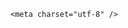 <!DOCTYPE html>
<html lang="zh-CN">

<head>
    
<title>乌克兰考虑放弃将美元作为参考货币，为何想这么做？乌方会彻底“去美元化”​​吗？_腾讯新闻</title>
<meta name="keywords" content="乌克兰_财经,乌克兰,钱币,美元,欧洲_财经,欧盟,俄乌,欧洲,欧元,俄罗斯">
<meta name="description" content="财联社5月8日讯（编辑 潇湘）乌克兰央行行长安德烈·皮什尼(Andriy Pyshnyi)周三在接受媒体采访时表示，在全球贸易分裂和乌克兰与欧洲联系日益紧密的背景下，乌克兰正开始考虑摆脱美元，可能将该国货币格里夫纳与欧元更紧密地挂钩。皮什尼在一份邮件声明中称，“欧盟在确保我们国防能力方面作用的加强、全球市场的更大波动...">
<meta name="author" content="腾讯网">
<meta name="copyright" content="Copyright 1998 - 2025 Tencent. All Rights Reserved">
<meta property="og:type" content="news" />

<meta property="og:title" content="乌克兰考虑放弃将美元作为参考货币，为何想这么做？乌方会彻底“去美元化”​​吗？_腾讯新闻" />
<meta property="og:description" content="财联社5月8日讯（编辑 潇湘）乌克兰央行行长安德烈·皮什尼(Andriy Pyshnyi)周三在接受媒体采访时表示，在全球贸易分裂和乌克兰与欧洲联系日益紧密的背景下，乌克兰正开始考虑摆脱美元，可能将该国货币格里夫纳与欧元更紧密地挂钩。皮什尼在一份邮件声明中称，“欧盟在确保我们国防能力方面作用的加强、全球市场的更大波动..." />
<meta property="og:url" content="https://news.qq.com/rain/a/20250508Q02T1R00" />
<meta property="og:image" content="https://inews.gtimg.com/news_ls/OxQLyVLLN8YeUDuLYOQYlw4dUu8v8jZ1Y7EouCckQDD9oAA_640330/0" />
<meta property="article:author" content="" />
<meta property="article:published_time" content="2025-05-08 11:38:39" />
<meta property="category" content="" />

    <meta charset="utf-8" />
<meta http-equiv="X-UA-Compatible" content="IE=Edge" />
<meta name="viewport" content="width=device-width, initial-scale=1, shrink-to-fit=no" />
<link rel="dns-prefetch" href="mat1.gtimg.com">
<link rel="dns-prefetch" href="i.news.qq.com">
<link rel="shortcut icon" href="https://mat1.gtimg.com/qqcdn/qqindex2021/favicon.ico">
<script nomodule="true" src="https://mat1.gtimg.com/qqcdn/qqindex2021/common-static/20240515201444/core3-37-1.min.js"></script>
<script>
  try {
    if (!window.IntersectionObserver) {
      var observerScript = document.createElement('script');
      observerScript.src = "https://mat1.gtimg.com/qqcdn/qqindex2021/common-static/20241024141058/intersection-observer-polyfill.js";
      document.head.appendChild(observerScript);
    }
  } catch (error) {}
</script>

<script>
  try {
    if (!Element.prototype.scrollTo) {
      var scrollScript = document.createElement('script');
      scrollScript.src = "https://mat1.gtimg.com/qqcdn/qqindex2021/common-static/20241025153001/scroll-behavior-polyfill.js";
      document.head.appendChild(scrollScript);
    }
  } catch (error) {}
</script>
<script>
  try {
    if ('scrollRestoration' in window.history) {
      window.history.scrollRestoration = 'manual';
    }
    window.isPcClient = Boolean(window.electron) && (
      window.navigator.userAgent.indexOf('pc-client') > 0 ||
      window.navigator.userAgent.indexOf('TencentNews') > 0
    );
  } catch {}
</script>
<script>
  try {
    if (window.isPcClient) {
      var bodyStyle = document.createElement('style');
      bodyStyle.innerText = 'body{ zoom: 0.95 }';
      document.head.appendChild(bodyStyle);
    }
  } catch {}
</script>
<script>
  window.DATA = {"attribute":{},"closeCommentBanner":0,"copyright_wording_share":"免责声明","forbidCommentUpDown":0,"iNewsRecommendLevel":1,"FadCid":"","abstract":"","ai_switch":true,"atype":232,"safe_cntl":{"close_all_emoticon_comment":0,"close_all_rel":0,"close_global_news_sis":0,"emoticon_comment_mode":0,"close_all_ad":0,"close_comment_dislike":0,"close_relate_thing":0,"close_share_pull":0,"close_all_favorite":0},"shareImg":"https://inews.gtimg.com/om_ls/O8BCxjrUSULxSINX-6kbPScIDiCDp_b55dwnuFKWLnzWgAA_870492/0","url":"https://view.inews.qq.com/a/20250508Q02T1R00","disableDeclare":1,"enableDiffusion":1,"isSensitive":0,"news_app_recommend_status":4,"questionInfo":{"question_short_title":"乌克兰考虑放弃将美元作为参考货币，为何想这么做？乌方会彻底“去美元化”​​吗？","relate_extend_infos":[{"url":"https://view.inews.qq.com/a/20250508A020CB00","abstract":"财联社5月8日讯（编辑 潇湘）乌克兰央行行长安德烈·皮什尼(Andriy Pyshnyi)周三在接受媒体采访时表示，在全球贸易分裂和乌克兰与欧洲联系日益紧密的背景下，乌克兰正开始考虑摆脱美元，可能将该国货币格里夫纳与欧元更紧密地挂钩。皮什尼在一份邮件声明中称，“欧盟在确保我们国防能力方面作用的加强、全球市场的更大波动...","articletype":"0","id":"20250508A020CB00","longtitle":"乌克兰酝酿重大汇率变革：考虑放弃将美元作为参考货币","picShowType":"90092","thumbnails_qqnews":["https://inews.gtimg.com/news_ls/OHtKI-pJszMnsPLBwcHFozkmXSd8LsevfIUtNafHeEk2EAA_294195/0"],"title":"乌克兰酝酿重大汇率变革：考虑放弃将美元作为参考货币"}],"thumbnails_qqnews":["https://inews.gtimg.com/om_ls/O8BCxjrUSULxSINX-6kbPScIDiCDp_b55dwnuFKWLnzWgAA_294195/0"],"title":"乌克兰考虑放弃将美元作为参考货币，为何想这么做？乌方会彻底“去美元化”​​吗？","url":"http://view.inews.qq.com/a/20250508Q02T1R00","abstract":"","id":"20250508Q02T1R00","longtitle":"乌克兰考虑放弃将美元作为参考货币，为何想这么做？"},"self_declare":{"declare":"个人观点，仅供参考"},"title":"乌克兰考虑放弃将美元作为参考货币，为何想这么做？乌方会彻底“去美元化”​​吗？","already_answer":false,"card":{"icon":"https://inews.gtimg.com/om_ls/OPBO91JgEbYG-O62jC2hCRA_yoydsA8oEANb87pxgNxKgAA_200200/0","vip_desc":"腾讯新闻问答课代表官方账号","vip_place":"left","vip_type_new":"30012","cpLevel":2,"msgEntry":1,"vip_type":"30012","vip_icon":"http://inews.gtimg.com/newsapp_ls/0/14876051701/0","chlid":"22983986","update_frequency":"1970-01-01 08:00:00","liveInfo":{},"chlname":"问答课代表","desc":"腾讯新闻问答课代表，结合当下热点新闻和网友热议，发现好问题，期待好回答。","uin":"ecbe89d289b6198c7996f16538ebc224f9","vip_icon_night":"http://inews.gtimg.com/newsapp_ls/0/14876052067/0","suid":"8QMc339d5IQeuTzY5QN3"},"commentid":"","final_declare":["个人观点，仅供参考"],"intro":"","news_update_time":1746696118,"surl":"https://view.inews.qq.com/a/20250508Q02T1R00","time":"2025-05-08 10:07:28","all_long_pic":1,"content":null,"copyright_share":"本文来自腾讯新闻客户端创作者，不代表腾讯新闻的观点和立场。","id":"20250508Q02T1R00","adInfo":{"openAdsPhotos":1,"openAdsText":1,"openRelatedNewsAd":1,"openAds":1,"openAdsComment":1},"detail_entry":{"is_orignal":1,"orignal_entry":1},"emojiSwitch":1,"likeInfo":0,"question_id":"","remarks":"","answer_num":2,"article_category":"61","categoryrray":{"category_id":"61","sub_category_id":"327"},"content_words_num":30,"ret":0,"channelEntryJumpType":1,"emojiRelatedSwitch":1,"extra_property":{"FeedbackDetailDisableInsert":0,"zanSkinType":""},"is_deleted":0,"relate_extend_infos":{"longTitle":"乌克兰酝酿重大汇率变革：考虑放弃将美元作为参考货币","title":"乌克兰酝酿重大汇率变革：考虑放弃将美元作为参考货币","url":"http://view.inews.qq.com/a/20250508A020CB00","abstract":"财联社5月8日讯（编辑 潇湘）乌克兰央行行长安德烈·皮什尼(Andriy Pyshnyi)周三在接受媒体采访时表示，在全球贸易分裂和乌克兰与欧洲联系日益紧密的背景下，乌克兰正开始考虑摆脱美元，可能将该国货币格里夫纳与欧元更紧密地挂钩。皮什尼在一份邮件声明中称，“欧盟在确保我们国防能力方面作用的加强、全球市场的更大波动...","id":"20250508A020CB00","imgURL":"https://inews.gtimg.com/news_ls/OHtKI-pJszMnsPLBwcHFozkmXSd8LsevfIUtNafHeEk2EAA_640330/0","imgURLSmall":"https://inews.gtimg.com/news_ls/OHtKI-pJszMnsPLBwcHFozkmXSd8LsevfIUtNafHeEk2EAA_150120/0"},"shareDesc":"腾讯新闻","cms_id":"20250508Q02T1R00","articleId":"20250508Q03TOR00","article_type":232,"tags":"","desc":"财联社5月8日讯（编辑 潇湘）乌克兰央行行长安德烈·皮什尼(Andriy Pyshnyi)周三在接受媒体采访时表示，在全球贸易分裂和乌克兰与欧洲联系日益紧密的背景下，乌克兰正开始考虑摆脱美元，可能将该国货币格里夫纳与欧元更紧密地挂钩。皮什尼在一份邮件声明中称，“欧盟在确保我们国防能力方面作用的加强、全球市场的更大波动...","videoArr":[]};
</script>
<script>
  window.channelInfo = {"channelConfig":{"channelNav":[{"_auto_id":"1","active_alien_img":"","alien_img":"","channel_id":"news_news_home","is_local":"0","link":"https://www.qq.com","name_cn":"首页","name_en":"home"},{"_auto_id":"2","active_alien_img":"","alien_img":"","channel_id":"news_news_top","is_local":"0","link":"","name_cn":"要闻","name_en":"news"},{"_auto_id":"4","active_alien_img":"","alien_img":"","channel_id":"news_news_bj","is_local":"1","link":"","name_cn":"北京","name_en":"bj"},{"_auto_id":"5","active_alien_img":"","alien_img":"","channel_id":"news_news_finance","is_local":"0","link":"","name_cn":"财经","name_en":"finance"},{"_auto_id":"6","active_alien_img":"","alien_img":"","channel_id":"news_news_tech","is_local":"0","link":"","name_cn":"科技","name_en":"tech"},{"_auto_id":"7","active_alien_img":"","alien_img":"","channel_id":"tv","is_local":"0","link":"https://v.qq.com/channel/tv/?ptag=qqnews","name_cn":"电视剧","name_en":"tv"},{"_auto_id":"8","active_alien_img":"","alien_img":"","channel_id":"news_news_qa","is_local":"0","link":"","name_cn":"热问","name_en":"qa"},{"_auto_id":"9","active_alien_img":"","alien_img":"","channel_id":"news_news_ent","is_local":"0","link":"","name_cn":"娱乐","name_en":"ent"},{"_auto_id":"10","active_alien_img":"","alien_img":"","channel_id":"variety","is_local":"0","link":"https://v.qq.com/channel/variety/?ptag=qqnews","name_cn":"综艺","name_en":"variety"},{"_auto_id":"11","active_alien_img":"","alien_img":"","channel_id":"news_news_sports","is_local":"0","link":"","name_cn":"体育","name_en":"sports"},{"_auto_id":"13","active_alien_img":"","alien_img":"","channel_id":"news_news_nba","is_local":"0","link":"","name_cn":"NBA","name_en":"nba"},{"_auto_id":"14","active_alien_img":"","alien_img":"","channel_id":"news_news_world","is_local":"0","link":"","name_cn":"国际","name_en":"world"},{"_auto_id":"15","active_alien_img":"","alien_img":"","channel_id":"news_news_mil","is_local":"0","link":"","name_cn":"军事","name_en":"milite"},{"_auto_id":"16","active_alien_img":"","alien_img":"","channel_id":"news_news_auto","is_local":"0","link":"","name_cn":"汽车","name_en":"auto"},{"_auto_id":"17","active_alien_img":"","alien_img":"","channel_id":"news_news_house","is_local":"0","link":"","name_cn":"房产","name_en":"house"},{"_auto_id":"18","active_alien_img":"","alien_img":"","channel_id":"news_news_edu","is_local":"0","link":"","name_cn":"教育","name_en":"edu"},{"_auto_id":"19","active_alien_img":"","alien_img":"","channel_id":"news_news_antip","is_local":"0","link":"","name_cn":"健康","name_en":"health"},{"_auto_id":"20","active_alien_img":"","alien_img":"","channel_id":"news_news_video","is_local":"0","link":"","name_cn":"视频","name_en":"video"},{"_auto_id":"21","active_alien_img":"","alien_img":"","channel_id":"news_news_game","is_local":"0","link":"","name_cn":"游戏","name_en":"games"},{"_auto_id":"22","active_alien_img":"","alien_img":"","channel_id":"news_news_nchupin","is_local":"0","link":"","name_cn":"眼界","name_en":"chupin"},{"_auto_id":"24","active_alien_img":"","alien_img":"","channel_id":"news_news_football","is_local":"0","link":"","name_cn":"足球","name_en":"football"},{"_auto_id":"25","active_alien_img":"","alien_img":"","channel_id":"news_news_kepu","is_local":"0","link":"","name_cn":"科学","name_en":"kepu"},{"_auto_id":"26","active_alien_img":"","alien_img":"","channel_id":"news_news_digi","is_local":"0","link":"","name_cn":"数码","name_en":"digi"},{"_auto_id":"28","active_alien_img":"","alien_img":"","channel_id":"ymzx","is_local":"0","link":"https://gamer.qq.com/v2/cloudgame/game/96897?ichannel=txxwpc0Ftxxwpc1","name_cn":"元梦之星","name_en":"news_news_ymzx"},{"_auto_id":"31","active_alien_img":"","alien_img":"","channel_id":"movie","is_local":"0","link":"https://v.qq.com/channel/movie/?ptag=qqnews","name_cn":"电影","name_en":"movie"},{"_auto_id":"32","active_alien_img":"","alien_img":"","channel_id":"news_news_esport","is_local":"0","link":"","name_cn":"电竞","name_en":"esport"},{"_auto_id":"34","active_alien_img":"","alien_img":"","channel_id":"news_news_history","is_local":"0","link":"","name_cn":"历史","name_en":"history"},{"_auto_id":"35","active_alien_img":"","alien_img":"","channel_id":"news_news_baby","is_local":"0","link":"","name_cn":"育儿","name_en":"baby"},{"_auto_id":"36","active_alien_img":"","alien_img":"","channel_id":"hbjy","is_local":"0","link":"https://gp.qq.com/act/a20250421mnqlx/news.shtml","name_cn":"和平精英","name_en":"news_news_hbjy"},{"_auto_id":"37","active_alien_img":"","alien_img":"","channel_id":"cloud_gamer","is_local":"0","link":"https://gamer.qq.com/?ichannel=txxwpc0Ftxxwpc1","name_cn":"云游戏","name_en":"cloud_gamer"},{"_auto_id":"38","active_alien_img":"","alien_img":"","channel_id":"news_news_lic","is_local":"0","link":"","name_cn":"理财","name_en":"finance_licai"},{"_auto_id":"39","active_alien_img":"","alien_img":"","channel_id":"news_news_istock","is_local":"0","link":"","name_cn":"股票","name_en":"finance_stock"},{"_auto_id":"40","active_alien_img":"","alien_img":"","channel_id":"ren_min_shi_pin","is_local":"0","link":"https://news.qq.com/omn/author/8QMd3Hld74cbujbY?tab=om_video","name_cn":"人民视频","name_en":"ren_min_shi_pin"},{"_auto_id":"41","active_alien_img":"","alien_img":"","channel_id":"news_news_weather","is_local":"0","link":"https://tianqi.qq.com/index.htm","name_cn":"天气","name_en":"weather"}]}};
</script>
<script>
  window.articleConfig = {"rightConfig":[{"_auto_id":"1","category_key":"default","modules":"{\"moduleList\":[{\"title\":\"精选视频\",\"id\":\"video_album\",\"videoType\":\"tag\",\"videoId\":\"aUepxrtchGM=\"},{\"title\":\"下载条\",\"id\":\"download_banner\",\"isSticky\":1},{\"title\":\"热点榜\",\"id\":\"hot_rank_list\",\"isSticky\":1},{\"title\":\"广告推广\",\"id\":\"ssp_ad_module\",\"category\":\"ad_ssp\",\"loid\":\"109\",\"isSticky\":1}]}"}],"tonglanAdConfig":[],"bottomConfig":[],"videoAdConfig":[],"rightGameConfig":[]};
</script>
<script src="https://mat1.gtimg.com/www/js/emonitor/custom_ed041a23.js" charset="utf-8"></script>
<script>
  try {
    window.emonitorIns = emonitor.create({
      name: 'newsqq_quesionArticle',
      atta: {
        name: 'newsqq',
      },
      mode: '007',
    });
  } catch (err) {
    console.warn(err);
  }
</script>
<link href="https://mat1.gtimg.com/qqcdn/qqindex2021/common-static/hel/qqnews-pc-dc_20250429075631/static/css/qa.css" rel="stylesheet">

<script>window.__HEL_PRESET_META__={"qqnews-pc-components":{"app":{"id":1366,"name":"qqnews-pc-components","app_group_name":"qqnews-pc-components","proj_ver":{"map":{},"utime":0},"online_version":"qqnews-pc-components_20250306025658","build_version":"qqnews-pc-components_20250429075334","update_at":"2025-04-29T11:54:47.000Z","desc":"set by [init], from container [formal.pc.dc.sz100851] worker [1]"},"version":{"sub_app_name":"qqnews-pc-components","sub_app_version":"qqnews-pc-components_20250429075334","src_map":{"webDirPath":"https://mat1.gtimg.com/qqcdn/qqindex2021/common-static/hel/qqnews-pc-components_20250429075334","htmlIndexSrc":"https://mat1.gtimg.com/qqcdn/qqindex2021/common-static/hel/qqnews-pc-components_20250429075334/index.html","extractMode":"all","iframeSrc":"","chunkCssSrcList":["https://mat1.gtimg.com/qqcdn/qqindex2021/common-static/hel/qqnews-pc-components_20250429075334/static/css/index.css"],"chunkJsSrcList":["https://mat1.gtimg.com/qqcdn/qqindex2021/common-static/hel/qqnews-pc-components_20250429075334/static/js/index.js"],"staticCssSrcList":[],"staticJsSrcList":["https://mat1.gtimg.com/qqcdn/qqindex2021/static/20231212123233/react.production.min.js","https://mat1.gtimg.com/qqcdn/qqindex2021/static/20231212123233/react-dom.production.min.js","https://mat1.gtimg.com/qqcdn/qqindex2021/common-static/hel/hel-base-v16.js"],"relativeCssSrcList":[],"relativeJsSrcList":[],"privCssSrcList":[],"srvModSrcList":[],"headAssetList":[{"tag":"staticScript","append":false,"attrs":{"src":"https://mat1.gtimg.com/qqcdn/qqindex2021/static/20231212123233/react.production.min.js"}},{"tag":"staticScript","append":false,"attrs":{"src":"https://mat1.gtimg.com/qqcdn/qqindex2021/static/20231212123233/react-dom.production.min.js"}},{"tag":"staticScript","append":false,"attrs":{"src":"https://mat1.gtimg.com/qqcdn/qqindex2021/common-static/hel/hel-base-v16.js"}},{"tag":"script","append":true,"attrs":{"src":"https://mat1.gtimg.com/qqcdn/qqindex2021/common-static/hel/qqnews-pc-components_20250429075334/static/js/index.js","defer":""}},{"tag":"link","append":true,"attrs":{"href":"https://mat1.gtimg.com/qqcdn/qqindex2021/common-static/hel/qqnews-pc-components_20250429075334/static/css/index.css","rel":"stylesheet"}}],"bodyAssetList":[]},"update_at":"2025-04-29T11:54:46.000Z","create_at":"2025-04-29T11:54:46.000Z","_worker_id":"1","_is_backup":true}}}</script>
<script>window.__VIEW_PATH__="question.ejs";</script>
</head>

<body id="dc-question-body">
  <div id="root"></div>
    <iframe style="display: none;" src="https://i.news.qq.com/web_backend/getWebPacUid"></iframe>
<script src="https://mat1.gtimg.com/qqcdn/qqindex2021/common-static/20240805160928/react.production.min.js"></script>
<script src="https://mat1.gtimg.com/qqcdn/qqindex2021/common-static/20240805160928/react-dom.production.min.js"></script>
<script src="https://mat1.gtimg.com/qqcdn/qqindex2021/common-static/20241018171503/universal-report.min.js"></script>
<script defer type="text/javascript" src="https://mat1.gtimg.com/qqcdn/qqindex2021/libs/barrier/aria.js?appid=9327b8b06379d9d1728bbfbe2025ef9c" charset="utf-8"></script>
<script defer src="https://t.captcha.qq.com/TCaptcha.js"></script>
<script>document.cookie="hel_err=;path=/;";</script>
<script src="https://mat1.gtimg.com/qqcdn/qqindex2021/common-static/hel/hel-base-v16.js"></script>
<script src="https://mat1.gtimg.com/qqcdn/qqindex2021/common-static/hel/qqnews-pc-hel-entry_20250117174052/static/js/index.js"></script>
<link rel="preload" href="https://mat1.gtimg.com/qqcdn/qqindex2021/common-static/hel/qqnews-pc-dc_20250429075631/static/js/qa.js" as="script">
<link rel="preload" href="https://mat1.gtimg.com/qqcdn/qqindex2021/common-static/hel/qqnews-pc-components_20250429075334/static/js/index.js" as="script">
<script>window.loadProject("https://mat1.gtimg.com/qqcdn/qqindex2021/common-static/hel/qqnews-pc-dc_20250429075631/static/js/qa.js");</script>
<iframe id="videoFrame" style="display: none;" src="https://video.qq.com/cookie/sync_qqnews.html"></iframe>
</body>

</html>
